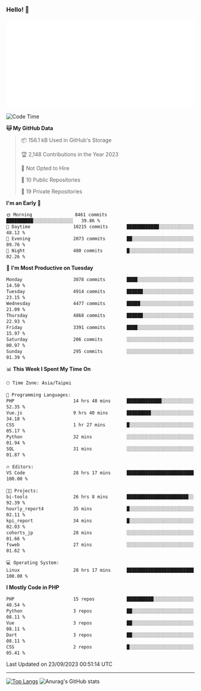 ### Hello! 👋

![Metrics](/metrics.classic.svg)

<!--START_SECTION:waka-->
![Code Time](http://img.shields.io/badge/Code%20Time-645%20hrs-blue)

**🐱 My GitHub Data** 

> 📦 156.1 kB Used in GitHub's Storage 
 > 
> 🏆 2,148 Contributions in the Year 2023
 > 
> 🚫 Not Opted to Hire
 > 
> 📜 10 Public Repositories 
 > 
> 🔑 19 Private Repositories 
 > 
**I'm an Early 🐤** 

```text
🌞 Morning                8461 commits        ██████████░░░░░░░░░░░░░░░   39.86 % 
🌆 Daytime                10215 commits       ████████████░░░░░░░░░░░░░   48.12 % 
🌃 Evening                2073 commits        ██░░░░░░░░░░░░░░░░░░░░░░░   09.76 % 
🌙 Night                  480 commits         █░░░░░░░░░░░░░░░░░░░░░░░░   02.26 % 
```
📅 **I'm Most Productive on Tuesday** 

```text
Monday                   3078 commits        ████░░░░░░░░░░░░░░░░░░░░░   14.50 % 
Tuesday                  4914 commits        ██████░░░░░░░░░░░░░░░░░░░   23.15 % 
Wednesday                4477 commits        █████░░░░░░░░░░░░░░░░░░░░   21.09 % 
Thursday                 4868 commits        ██████░░░░░░░░░░░░░░░░░░░   22.93 % 
Friday                   3391 commits        ████░░░░░░░░░░░░░░░░░░░░░   15.97 % 
Saturday                 206 commits         ░░░░░░░░░░░░░░░░░░░░░░░░░   00.97 % 
Sunday                   295 commits         ░░░░░░░░░░░░░░░░░░░░░░░░░   01.39 % 
```


📊 **This Week I Spent My Time On** 

```text
🕑︎ Time Zone: Asia/Taipei

💬 Programming Languages: 
PHP                      14 hrs 48 mins      █████████████░░░░░░░░░░░░   52.35 % 
Vue.js                   9 hrs 40 mins       █████████░░░░░░░░░░░░░░░░   34.18 % 
CSS                      1 hr 27 mins        █░░░░░░░░░░░░░░░░░░░░░░░░   05.17 % 
Python                   32 mins             ░░░░░░░░░░░░░░░░░░░░░░░░░   01.94 % 
SQL                      31 mins             ░░░░░░░░░░░░░░░░░░░░░░░░░   01.87 % 

🔥 Editors: 
VS Code                  28 hrs 17 mins      █████████████████████████   100.00 % 

🐱‍💻 Projects: 
bi-tools                 26 hrs 8 mins       ███████████████████████░░   92.39 % 
hourly_report4           35 mins             █░░░░░░░░░░░░░░░░░░░░░░░░   02.11 % 
kpi_report               34 mins             █░░░░░░░░░░░░░░░░░░░░░░░░   02.03 % 
cohorts_jp               28 mins             ░░░░░░░░░░░░░░░░░░░░░░░░░   01.66 % 
fsweb                    27 mins             ░░░░░░░░░░░░░░░░░░░░░░░░░   01.62 % 

💻 Operating System: 
Linux                    28 hrs 17 mins      █████████████████████████   100.00 % 
```

**I Mostly Code in PHP** 

```text
PHP                      15 repos            ██████████░░░░░░░░░░░░░░░   40.54 % 
Python                   3 repos             ██░░░░░░░░░░░░░░░░░░░░░░░   08.11 % 
Vue                      3 repos             ██░░░░░░░░░░░░░░░░░░░░░░░   08.11 % 
Dart                     3 repos             ██░░░░░░░░░░░░░░░░░░░░░░░   08.11 % 
CSS                      2 repos             █░░░░░░░░░░░░░░░░░░░░░░░░   05.41 % 
```




 Last Updated on 23/09/2023 00:51:14 UTC
<!--END_SECTION:waka-->

<hr>

<span style="display:inline-block">[![Top Langs](https://github-readme-stats.vercel.app/api/top-langs/?username=maureendadap&layout=compact&theme=transparent)](https://github.com/anuraghazra/github-readme-stats)</span>
<span style="display:inline-block">![Anurag's GitHub stats](https://github-readme-stats.vercel.app/api?username=maureendadap&show_icons=true&theme=transparent&count_private=true)</span>

<!--
**MaureenDadap/maureendadap** is a ✨ _special_ ✨ repository because its `README.md` (this file) appears on your GitHub profile.

Here are some ideas to get you started:

- 🔭 I’m currently working on ...
- 🌱 I’m currently learning ...
- 👯 I’m looking to collaborate on ...
- 🤔 I’m looking for help with ...
- 💬 Ask me about ...
- 📫 How to reach me: ...
- 😄 Pronouns: ...
- ⚡ Fun fact: ...
-->
